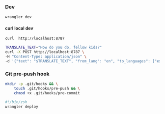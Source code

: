 
### Dev
```sh
wrangler dev
```

#### curl local dev

```sh
curl  http://localhost:8787
```


```sh
TRANSLATE_TEXT="How do you do, fellow kids?"
curl -X POST http://localhost:8787 \
-H "Content-Type: application/json" \
-d '{"text": "$TRANSLATE_TEXT", "from_lang": "en", "to_languages": ["es", "fr", "de"]}'

```

### Git pre-push hook
```sh
mkdir -p .git/hooks && \
	touch .git/hooks/pre-push && \
	chmod +x .git/hooks/pre-commit
```


```sh
#!/bin/zsh
wrangler deploy
```
